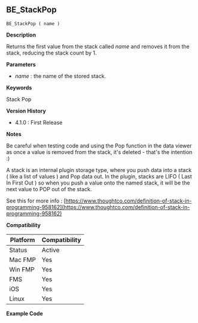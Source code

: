 ## BE_StackPop

	BE_StackPop ( name )

**Description**  

Returns the first value from the stack called *name* and removes it from the stack, reducing the stack count by 1.

**Parameters**

* *name* : the name of the stored stack.

**Keywords**  

Stack Pop

**Version History**

* 4.1.0 : First Release

**Notes**

Be careful when testing code and using the Pop function in the data viewer as once a value is removed from the stack, it's deleted - that's the intention :)

A stack is an internal plugin storage type, where you push data into a stack ( like a list of values ) and Pop data out. In the plugin, stacks are LIFO ( Last In First Out ) so when you push a value onto the named stack, it will be the next value to POP out of the stack. 

See this for more info : [https://www.thoughtco.com/definition-of-stack-in-programming-958162](https://www.thoughtco.com/definition-of-stack-in-programming-958162)

**Compatibility** 

| Platform | Compatibility |
|-----------|-----------|
| Status | Active |  
| Mac FMP | Yes  |  
| Win FMP | Yes  |  
| FMS | Yes  |  
| iOS | Yes  |  
| Linux | Yes  |  

**Example Code**
